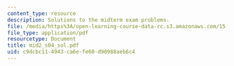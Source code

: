```yaml
---
content_type: resource
description: Solutions to the midterm exam problems.
file: /media/https%3A/open-learning-course-data-rc.s3.amazonaws.com/15-501-introduction-to-financial-and-managerial-accounting-spring-2004/c9dcbc114943ca6efe60d90988aeb6c4_mid2_s04_sol.pdf
file_type: application/pdf
resourcetype: Document
title: mid2_s04_sol.pdf
uid: c9dcbc11-4943-ca6e-fe60-d90988aeb6c4
---
```

